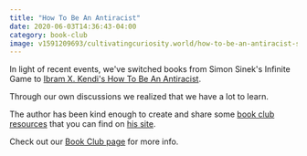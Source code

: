```yaml
---
title: "How To Be An Antiracist"
date: 2020-06-03T14:36:43-04:00
category: book-club
image: v1591209693/cultivatingcuriosity.world/how-to-be-an-antiracist-sm.jpg
---
```


In light of recent events, we've switched books from Simon Sinek's Infinite Game to [Ibram X. Kendi's How To Be An Antiracist](https://www.ibramxkendi.com/how-to-be-an-antiracist-1).

Through our own discussions we realized that we have a lot to learn.

The author has been kind enough to create and share some [book club resources](https://static1.squarespace.com/static/5913d00603596e07853ef761/t/5dc37dafd013963f1c034404/1573092786304/bookclubkit.ANTIRACIST.pdf) that you can find on [his site](https://www.ibramxkendi.com/).

Check out our [Book Club page](/book-club) for more info.
